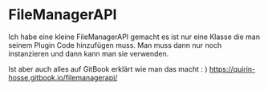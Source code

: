 # FileManagerAPI
Ich habe eine kleine FileManagerAPI gemacht es ist nur eine Klasse die man seinem Plugin Code hinzufügen muss. Man muss dann nur noch instanzieren und dann kann man sie verwenden.

Ist aber auch alles auf GitBook erklärt wie man das macht : )
https://quirin-hosse.gitbook.io/filemanagerapi/
